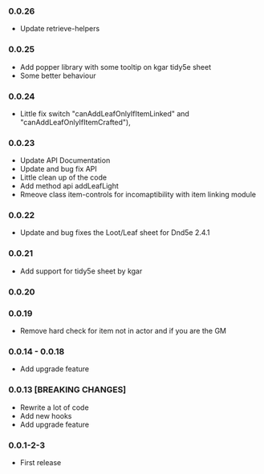 ### 0.0.26

- Update retrieve-helpers

### 0.0.25

- Add popper library with some tooltip on kgar tidy5e sheet
- Some better behaviour

### 0.0.24

- Little fix switch  "canAddLeafOnlyIfItemLinked" and "canAddLeafOnlyIfItemCrafted"),

### 0.0.23

- Update API Documentation
- Update and bug fix API
- Little clean up of the code
- Add method api addLeafLight
- Rmeove class item-controls for incomaptibility with item linking module


### 0.0.22

- Update and bug fixes the Loot/Leaf sheet for Dnd5e 2.4.1

### 0.0.21

- Add support for tidy5e sheet by kgar
### 0.0.20

### 0.0.19

- Remove hard check for item not in actor and if you are the GM

### 0.0.14 - 0.0.18

- Add upgrade feature

### 0.0.13 [BREAKING CHANGES]

- Rewrite a lot of code
- Add new hooks
- Add upgrade feature

### 0.0.1-2-3

- First release
